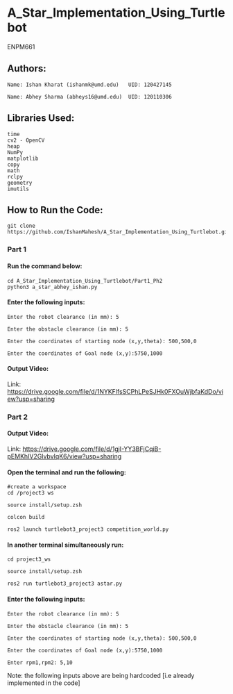 # A_Star_Implementation_Using_Turtlebot
ENPM661


## Authors:

    Name: Ishan Kharat (ishanmk@umd.edu)   UID: 120427145

    Name: Abhey Sharma (abheys16@umd.edu)  UID: 120110306




## Libraries Used:

    time
    cv2 - OpenCV
    heap
    NumPy
    matplotlib
    copy
    math
    rclpy
    geometry
    imutils
    



## How to Run the Code:

    git clone https://github.com/IshanMahesh/A_Star_Implementation_Using_Turtlebot.git

### Part 1

#### Run the command below:

    cd A_Star_Implementation_Using_Turtlebot/Part1_Ph2
    python3 a_star_abhey_ishan.py

#### Enter the following inputs:
    
    Enter the robot clearance (in mm): 5
    
    Enter the obstacle clearance (in mm): 5
    
    Enter the coordinates of starting node (x,y,theta): 500,500,0
    
    Enter the coordinates of Goal node (x,y):5750,1000
    

#### Output Video:

Link: https://drive.google.com/file/d/1NYKFlfsSCPhLPeSJHk0FXOuWjbfaKdDo/view?usp=sharing


### Part 2

#### Output Video:

Link: https://drive.google.com/file/d/1gjI-YY3BFjCqiB-pEMKhIV2GlvbvIqK6/view?usp=sharing


#### Open the terminal and run the following:

    #create a workspace
    cd /project3 ws

    source install/setup.zsh

    colcon build

    ros2 launch turtlebot3_project3 competition_world.py



#### In another terminal simultaneously run:

    cd project3_ws

    source install/setup.zsh

    ros2 run turtlebot3_project3 astar.py




#### Enter the following inputs:
    
    Enter the robot clearance (in mm): 5
    
    Enter the obstacle clearance (in mm): 5
    
    Enter the coordinates of starting node (x,y,theta): 500,500,0
    
    Enter the coordinates of Goal node (x,y):5750,1000
    
    Enter rpm1,rpm2: 5,10

Note: the following inputs above are being hardcoded [i.e already implemented in the code]



    
